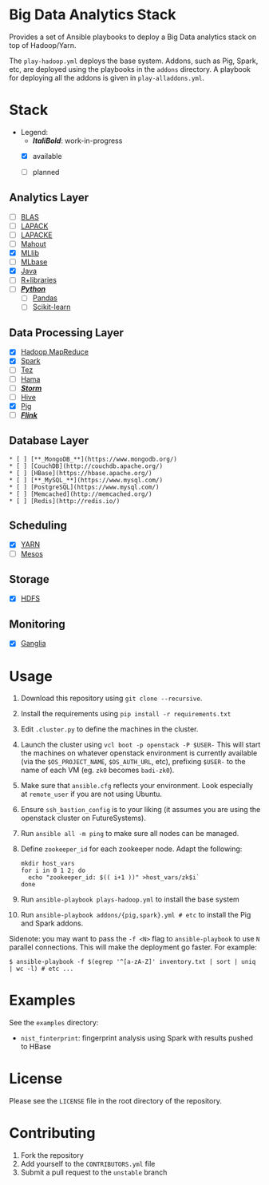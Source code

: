 # Big Data Analytics Stack

Provides a set of Ansible playbooks to deploy a Big Data analytics
stack on top of Hadoop/Yarn.

The `play-hadoop.yml` deploys the base system. Addons, such as Pig,
Spark, etc, are deployed using the playbooks in the `addons`
directory. A playbook for deploying all the addons is given in
`play-alladdons.yml`.


# Stack

- Legend:
  * **_ItaliBold_**: work-in-progress
  - [X] available
  - [ ] planned


## Analytics Layer

   * [ ] [BLAS](http://www.netlib.org/blas/)
   * [ ] [LAPACK](http://www.netlib.org/lapack/)
   * [ ] [LAPACKE](http://www.netlib.org/lapack/lapacke.html)
   * [ ] [Mahout](http://mahout.apache.org/)
   * [X] [MLlib](http://spark.apache.org/docs/latest/mllib-guide.html)
   * [ ] [MLbase](http://www.mlbase.org/)
   * [X] [Java](https://www.java.com/en/)
   * [ ] [R+libraries](https://cran.r-project.org/web/packages/available_packages_by_date.html)
   * [ ] [**_Python_**](https://www.python.org/)
      * [ ] [Pandas](http://pandas.pydata.org/)
      * [ ] [Scikit-learn](http://scikit-learn.org/stable/)

## Data Processing Layer

   * [X] [Hadoop MapReduce](https://hadoop.apache.org/docs/r1.2.1/mapred_tutorial.html)
   * [X] [Spark](http://spark.apache.org/)
   * [ ] [Tez](https://tez.apache.org/)
   * [ ] [Hama](https://hama.apache.org/)
   * [ ] [**_Storm_**](http://storm.apache.org/)
   * [ ] [Hive](https://hive.apache.org/)
   * [X] [Pig](https://pig.apache.org/)
   * [ ] [**_Flink_**](https://flink.apache.org/)

## Database Layer

    * [ ] [**_MongoDB_**](https://www.mongodb.org/)
    * [ ] [CouchDB](http://couchdb.apache.org/)
    * [ ] [HBase](https://hbase.apache.org/)
    * [ ] [**_MySQL_**](https://www.mysql.com/)
    * [ ] [PostgreSQL](https://www.mysql.com/)
    * [ ] [Memcached](http://memcached.org/)
    * [ ] [Redis](http://redis.io/)

## Scheduling

  * [X] [YARN](https://hadoop.apache.org/docs/r2.7.1/hadoop-yarn/hadoop-yarn-site/FairScheduler.html)
  * [ ] [Mesos](http://mesos.apache.org/)

## Storage

  * [X] [HDFS](https://hadoop.apache.org/docs/r1.2.1/hdfs_design.html)

## Monitoring

  * [X] [Ganglia](http://ganglia.info/?p=88)


# Usage

1. Download this repository using `git clone --recursive`.
1. Install the requirements using `pip install -r requirements.txt`
1. Edit `.cluster.py` to define the machines in the cluster.
1. Launch the cluster using `vcl boot -p openstack -P $USER-` This
   will start the machines on whatever openstack environment is
   currently available (via the `$OS_PROJECT_NAME`, `$OS_AUTH_URL`,
   etc), prefixing `$USER-` to the name of each VM (eg. `zk0` becomes
   `badi-zk0`).
1. Make sure that `ansible.cfg` reflects your environment. Look
   especially at `remote_user` if you are not using Ubuntu.
1. Ensure `ssh_bastion_config` is to your liking (it assumes you are
   using the openstack cluster on FutureSystems).
1. Run `ansible all -m ping` to make sure all nodes can be managed.
1. Define `zookeeper_id` for each zookeeper node. Adapt the following:

    ```
    mkdir host_vars
    for i in 0 1 2; do
      echo "zookeeper_id: $(( i+1 ))" >host_vars/zk$i`
    done
    ```

1. Run `ansible-playbook plays-hadoop.yml` to install the base system
1. Run `ansible-playbook addons/{pig,spark}.yml # etc` to install the
   Pig and Spark addons.


Sidenote: you may want to pass the `-f <N>` flag to `ansible-playbook` to use `N` parallel connections.
This will make the deployment go faster.
For example:

```
$ ansible-playbook -f $(egrep '^[a-zA-Z]' inventory.txt | sort | uniq | wc -l) # etc ...
```


# Examples

See the `examples` directory:

- `nist_finterprint`: fingerprint analysis using Spark with results pushed to HBase


# License

Please see the `LICENSE` file in the root directory of the repository.


# Contributing

1. Fork the repository
1. Add yourself to the `CONTRIBUTORS.yml` file
1. Submit a pull request to the `unstable` branch


<!-- # Stack Components -->

<!-- This is a list of the components with the associated information: -->
<!-- - description of purpose -->
<!-- - summary of general usage -->
<!-- - references (with links) to any scientific publications by the authors -->
<!-- - official documentation -->
<!-- - links to third party tutorials and demonstrations -->

<!-- The name of the technology should link to the project webpage -->
